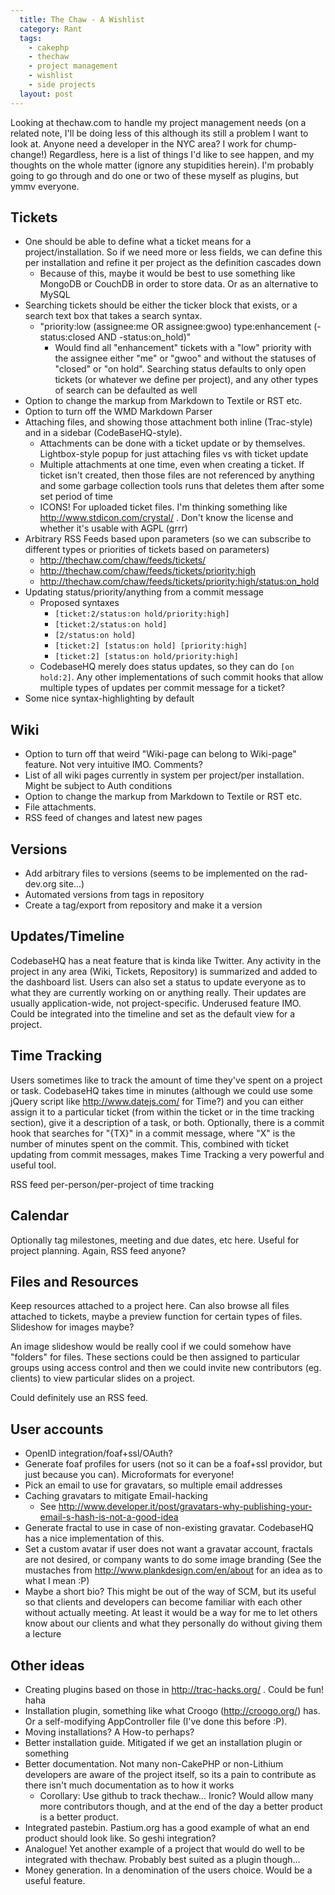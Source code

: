 ```yaml
---
  title: The Chaw - A Wishlist
  category: Rant
  tags:
    - cakephp
    - thechaw
    - project management
    - wishlist
    - side projects
  layout: post
---
```


Looking at thechaw.com to handle my project management needs (on a related note, I'll be doing less of this although its still a problem I want to look at. Anyone need a developer in the NYC area? I work for chump-change!) Regardless, here is a list of things I'd like to see happen, and my thoughts on the whole matter (ignore any stupidities herein). I'm probably going to go through and do one or two of these myself as plugins, but ymmv everyone.

## Tickets

 - One should be able to define what a ticket means for a project/installation. So if we need more or less fields, we can define this per installation and refine it per project as the definition cascades down
   - Because of this, maybe it would be best to use something like MongoDB or CouchDB in order to store data. Or as an alternative to MySQL
 - Searching tickets should be either the ticker block that exists, or a search text box that takes a search syntax.
   - "priority:low (assignee:me OR assignee:gwoo) type:enhancement (-status:closed AND -status:on_hold)"
     - Would find all "enhancement" tickets with a "low" priority with the assignee either "me" or "gwoo" and without the statuses of "closed" or "on hold". Searching status defaults to only open tickets (or whatever we define per project), and any other types of search can be defaulted as well
 - Option to change the markup from Markdown to Textile or RST etc.
 - Option to turn off the WMD Markdown Parser
 - Attaching files, and showing those attachment both inline (Trac-style) and in a sidebar (CodeBaseHQ-style).
   - Attachments can be done with a ticket update or by themselves. Lightbox-style popup for just attaching files vs with ticket update
   - Multiple attachments at one time, even when creating a ticket. If ticket isn't created, then those files are not referenced by anything and some garbage collection tools runs that deletes them after some set period of time
   - ICONS! For uploaded ticket files. I'm thinking something like http://www.stdicon.com/crystal/ . Don't know the license and whether it's usable with AGPL (grrr)
 - Arbitrary RSS Feeds based upon parameters (so we can subscribe to different types or priorities of tickets based on parameters)
   - http://thechaw.com/chaw/feeds/tickets/
   - http://thechaw.com/chaw/feeds/tickets/priority:high
   - http://thechaw.com/chaw/feeds/tickets/priority:high/status:on_hold
 - Updating status/priority/anything from a commit message
   - Proposed syntaxes
     - `[ticket:2/status:on hold/priority:high]`
     - `[ticket:2/status:on hold]`
     - `[2/status:on hold]`
     - `[ticket:2] [status:on hold] [priority:high]`
     - `[ticket:2] [status:on hold/priority:high]`
   - CodebaseHQ merely does status updates, so they can do `[on hold:2]`. Any other implementations of such commit hooks that allow multiple types of updates per commit message for a ticket?
 - Some nice syntax-highlighting by default

## Wiki
 - Option to turn off that weird "Wiki-page can belong to Wiki-page" feature. Not very intuitive IMO. Comments?
 - List of all wiki pages currently in system per project/per installation. Might be subject to Auth conditions
 - Option to change the markup from Markdown to Textile or RST etc.
 - File attachments.
 - RSS feed of changes and latest new pages

## Versions
 - Add arbitrary files to versions (seems to be implemented on the rad-dev.org site...)
 - Automated versions from tags in repository
 - Create a tag/export from repository and make it a version

## Updates/Timeline

CodebaseHQ has a neat feature that is kinda like Twitter. Any activity in the project in any area (Wiki, Tickets, Repository) is summarized and added to the dashboard list. Users can also set a status to update everyone as to what they are currently working on or anything really. Their updates are usually application-wide, not project-specific. Underused feature IMO. Could be integrated into the timeline and set as the default view for a project.

## Time Tracking

Users sometimes like to track the amount of time they've spent on a project or task. CodebaseHQ takes time in minutes (although we could use some jQuery script like http://www.datejs.com/ for Time?) and you can either assign it to a particular ticket (from within the ticket or in the time tracking section), give it a description of a task, or both. Optionally, there is a commit hook that searches for "{TX}" in a commit message, where "X" is the number of minutes spent on the commit. This, combined with ticket updating from commit messages, makes Time Tracking a very powerful and useful tool.

RSS feed per-person/per-project of time tracking

## Calendar

Optionally tag milestones, meeting and due dates, etc here. Useful for project planning. Again, RSS feed anyone?

## Files and Resources

Keep resources attached to a project here. Can also browse all files attached to tickets, maybe a preview function for certain types of files. Slideshow for images maybe?

An image slideshow would be really cool if we could somehow have "folders" for files. These sections could be then assigned to particular groups using access control and then we could invite new contributors (eg. clients) to view particular slides on a project.

Could definitely use an RSS feed.

## User accounts
 - OpenID integration/foaf+ssl/OAuth?
 - Generate foaf profiles for users (not so it can be a foaf+ssl providor, but just because you can). Microformats for everyone!
 - Pick an email to use for gravatars, so multiple email addresses
 - Caching gravatars to mitigate Email-hacking
   - See http://www.developer.it/post/gravatars-why-publishing-your-email-s-hash-is-not-a-good-idea
 - Generate fractal to use in case of non-existing gravatar. CodebaseHQ has a nice implementation of this.
 - Set a custom avatar if user does not want a gravatar account, fractals are not desired, or company wants to do some image branding (See the mustaches from http://www.plankdesign.com/en/about for an idea as to what I mean :P)
 - Maybe a short bio? This might be out of the way of SCM, but its useful so that clients and developers can become familiar with each other without actually meeting. At least it would be a way for me to let others know about our clients and what they personally do without giving them a lecture

## Other ideas
 - Creating plugins based on those in http://trac-hacks.org/ . Could be fun! haha
 - Installation plugin, something like what Croogo (http://croogo.org/) has. Or a self-modifying AppController file (I've done this before :P).
 - Moving installations? A How-to perhaps?
 - Better installation guide. Mitigated if we get an installation plugin or something
 - Better documentation. Not many non-CakePHP or non-Lithium developers are aware of the project itself, so its a pain to contribute as there isn't much documentation as to how it works
   - Corollary: Use github to track thechaw... Ironic? Would allow many more contributors though, and at the end of the day a better product is a better product.
 - Integrated pastebin. Pastium.org has a good example of what an end product should look like. So geshi integration?
 - Analogue! Yet another example of a project that would do well to be integrated with thechaw. Probably best suited as a plugin though...
 - Money generation. In a denomination of the users choice. Would be a useful feature.